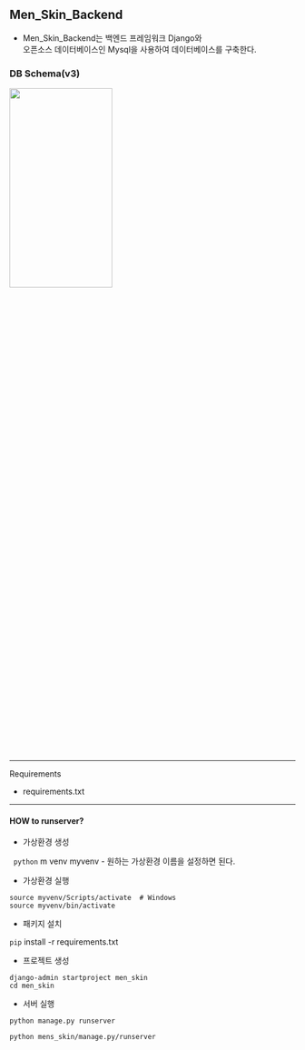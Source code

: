 ## Men_Skin_Backend
- Men_Skin_Backend는 백엔드 프레임워크 Django와 <br>
  오픈소스 데이터베이스인 Mysql을 사용하여 데이터베이스를 구축한다.

### DB Schema(v3)
<img src= "https://user-images.githubusercontent.com/79985009/127145832-32347d1e-4d01-4dfa-abdb-1f4e67c4eaa0.png" width="60%" height="30%">

---
Requirements
- requirements.txt
---
#### HOW to runserver?
- 가상환경 생성

``` python``` m venv myvenv  - 원하는 가상환경 이름을 설정하면 된다.


- 가상환경 실행
~~~
source myvenv/Scripts/activate  # Windows
source myvenv/bin/activate
~~~

- 패키지 설치

```pip``` install -r requirements.txt


- 프로젝트 생성
~~~
django-admin startproject men_skin
cd men_skin
~~~

- 서버 실행
~~~
python manage.py runserver

python mens_skin/manage.py/runserver
~~~

